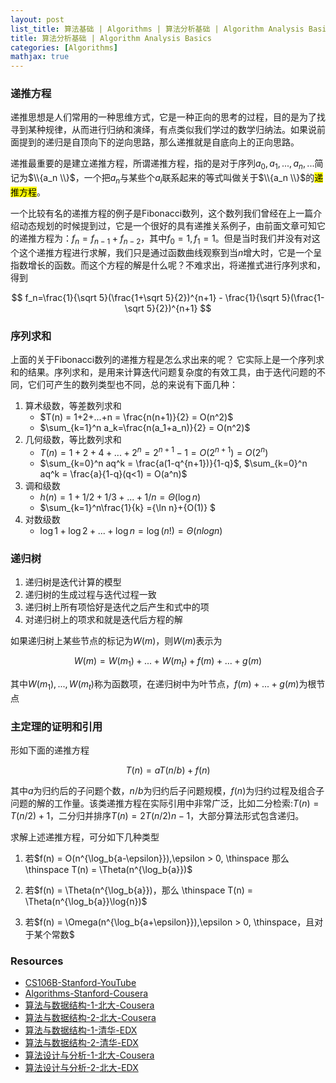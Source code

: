 ```yaml
---
layout: post
list_title: 算法基础 | Algorithms | 算法分析基础 | Algorithm Analysis Basics
title: 算法分析基础 | Algorithm Analysis Basics
categories: [Algorithms]
mathjax: true
---
```



### 递推方程

递推思想是人们常用的一种思维方式，它是一种正向的思考的过程，目的是为了找寻到某种规律，从而进行归纳和演绎，有点类似我们学过的数学归纳法。如果说前面提到的递归是自顶向下的逆向思路，那么递推就是自底向上的正向思路。

递推最重要的是建立递推方程，所谓递推方程，指的是对于序列$a_0,a_1,...,a_n,...$简记为$\\{a_n \\}$，一个把$a_n$与某些个$a_i$联系起来的等式叫做关于$\\{a_n \\}$的<mark>递推方程</mark>。

一个比较有名的递推方程的例子是Fibonacci数列，这个数列我们曾经在上一篇介绍动态规划的时候提到过，它是一个很好的具有递推关系例子，由前面文章可知它的递推方程为：$f_n = f_{n-1} + f_{n-2}$，其中$f_0=1, f_1 = 1$。但是当时我们并没有对这个这个递推方程进行求解，我们只是通过函数曲线观察到当$n$增大时，它是一个呈指数增长的函数。而这个方程的解是什么呢？不难求出，将递推式进行序列求和，得到

$$
f_n=\frac{1}{\sqrt 5}(\frac{1+\sqrt 5}{2})^{n+1} - \frac{1}{\sqrt 5}(\frac{1- \sqrt 5}{2})^{n+1}
$$

### 序列求和

上面的关于Fibonacci数列的递推方程是怎么求出来的呢？ 它实际上是一个序列求和的结果。序列求和，是用来计算迭代问题复杂度的有效工具，由于迭代问题的不同，它们可产生的数列类型也不同，总的来说有下面几种：

1. 算术级数，等差数列求和
    -  $T(n) = 1+2+...+n = \frac{n(n+1)}{2} = O(n^2)$
    -  $\sum_{k=1}^n a_k=\frac{n(a_1+a_n)}{2} = O(n^2)$ 
2. 几何级数，等比数列求和
    - $T(n) = 1+2+4+...+2^n = 2^{n+1}-1 = O(2^{n+1}) = O(2^n)$
    - $\sum_{k=0}^n aq^k = \frac{a(1-q^{n+1})}{1-q}$, $\sum_{k=0}^n aq^k = \frac{a}{1-q}(q<1) = O(a^n)$
3. 调和级数
    - $h(n) = 1+1/2+1/3 +...+ 1/n = \Theta(\log{n})$
    - $\sum_{k=1}^n\frac{1}{k} ={\ln n}+{O(1)} $
4. 对数级数
    - $\log1 + \log2 + ... + \log{n} = \log(n!) = \Theta(nlogn)$

### 递归树

1. 递归树是迭代计算的模型
2. 递归树的生成过程与迭代过程一致
3. 递归树上所有项恰好是迭代之后产生和式中的项
4. 对递归树上的项求和就是迭代后方程的解

如果递归树上某些节点的标记为$W(m)$，则$W(m)$表示为

$$
W(m) = W(m_1)+...+W(m_t) + f(m) + ... + g(m)
$$

其中$W(m_1),...,W(m_t)$称为函数项，在递归树中为叶节点，$f(m) + ... + g(m)$为根节点

### 主定理的证明和引用

形如下面的递推方程

$$
T(n) = a T(n/b) + f(n)
$$

其中$a$为归约后的子问题个数，$n/b$为归约后子问题规模，$f(n)$为归约过程及组合子问题的解的工作量。该类递推方程在实际引用中非常广泛，比如二分检索:$T(n) = T(n/2)+1$，二分归并排序$T(n) = 2T(n/2)n-1$，大部分算法形式包含递归。

求解上述递推方程，可分如下几种类型

1. 若$f(n) = O(n^{\log_b{a-\epsilon}}),\epsilon > 0, \thinspace 那么 \thinspace T(n) = \Theta(n^{\log_b{a}})$

2. 若$f(n) = \Theta(n^{\log_b{a}})，那么 \thinspace T(n) = \Theta(n^{\log_b{a}}\log{n})$

3. 若$f(n) = \Omega(n^{\log_b{a+\epsilon}}),\epsilon > 0, \thinspace，且对于某个常数$

### Resources

- [CS106B-Stanford-YouTube](https://www.youtube.com/watch?v=NcZ2cu7gc-A&list=PLnfg8b9vdpLn9exZweTJx44CII1bYczuk)
- [Algorithms-Stanford-Cousera](https://www.coursera.org/learn/algorithms-divide-conquer/home/welcome)
- [算法与数据结构-1-北大-Cousera](https://www.coursera.org/learn/shuju-jiegou-suanfa/home/welcome)
- [算法与数据结构-2-北大-Cousera](https://www.coursera.org/learn/gaoji-shuju-jiegou/home/welcome)
- [算法与数据结构-1-清华-EDX](https://courses.edx.org/courses/course-v1:TsinghuaX+30240184.1x+3T2017/course/)
- [算法与数据结构-2-清华-EDX](https://courses.edx.org/courses/course-v1:PekingX+04833050X+1T2016/course/)
- [算法设计与分析-1-北大-Cousera](https://www.coursera.org/learn/algorithms/home/welcome)
- [算法设计与分析-2-北大-EDX](https://courses.edx.org/courses/course-v1:PekingX+04833050X+1T2016/course/)